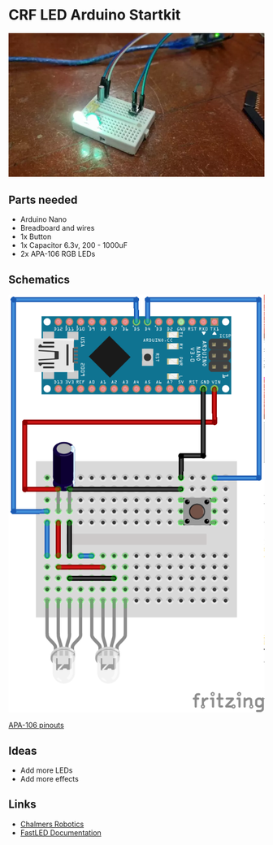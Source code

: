 # CRF LED Arduino Startkit

![LED](./led.webp)

## Parts needed

* Arduino Nano
* Breadboard and wires
* 1x Button
* 1x Capacitor 6.3v, 200 - 1000uF
* 2x APA-106 RGB LEDs

## Schematics

![Schematics](./startkit_led_bb.png)

[APA-106 pinouts](https://community.element14.com/resized-image/__size/600x600/__key/communityserver-discussions-components-files/215/contentimage_5F00_193552.jpg)

## Ideas

* Add more LEDs
* Add more effects 

## Links

* [Chalmers Robotics](https://chalmersrobotics.se/) 
* [FastLED Documentation](https://github.com/FastLED/FastLED/wiki/Overview)

